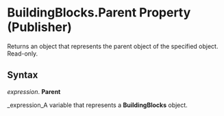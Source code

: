 
# BuildingBlocks.Parent Property (Publisher)

Returns an object that represents the parent object of the specified object. Read-only.


## Syntax

 _expression_. **Parent**

 _expression_A variable that represents a  **BuildingBlocks** object.

